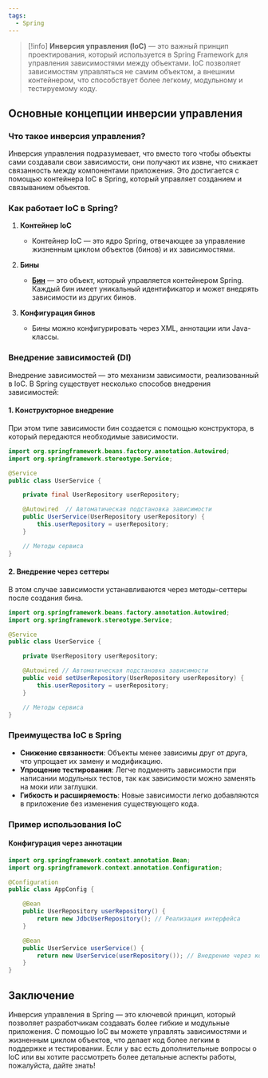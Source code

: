 ```yaml
---
tags:
  - Spring
---
```


> [!info]
> **Инверсия управления (IoC)** — это важный принцип проектирования, который используется в Spring Framework для управления зависимостями между объектами. IoC позволяет зависимостям управляться не самим объектом, а внешним контейнером, что способствует более легкому, модульному и тестируемому коду.

## Основные концепции инверсии управления

### Что такое инверсия управления?

Инверсия управления подразумевает, что вместо того чтобы объекты сами создавали свои зависимости, они получают их извне, что снижает связанность между компонентами приложения. Это достигается с помощью контейнера IoC в Spring, который управляет созданием и связыванием объектов.

### Как работает IoC в Spring?

1. **Контейнер IoC**
   - Контейнер IoC — это ядро Spring, отвечающее за управление жизненным циклом объектов (бинов) и их зависимостями.

2. **Бины**
   - **[Бин](obsidian://open?vault=IT&file=Bean)** — это объект, который управляется контейнером Spring. Каждый бин имеет уникальный идентификатор и может внедрять зависимости из других бинов.

3. **Конфигурация бинов**
   - Бины можно конфигурировать через XML, аннотации или Java-классы.

### Внедрение зависимостей (DI)

Внедрение зависимостей — это механизм зависимости, реализованный в IoC. В Spring существует несколько способов внедрения зависимостей:

#### 1. Конструкторное внедрение

При этом типе зависимости бин создается с помощью конструктора, в который передаются необходимые зависимости.

```java
import org.springframework.beans.factory.annotation.Autowired;
import org.springframework.stereotype.Service;

@Service
public class UserService {

    private final UserRepository userRepository;

    @Autowired  // Автоматическая подстановка зависимости
    public UserService(UserRepository userRepository) {
        this.userRepository = userRepository;
    }

    // Методы сервиса
}
```

#### 2. Внедрение через сеттеры

В этом случае зависимости устанавливаются через методы-сеттеры после создания бина.

```java
import org.springframework.beans.factory.annotation.Autowired;
import org.springframework.stereotype.Service;

@Service
public class UserService {

    private UserRepository userRepository;

    @Autowired // Автоматическая подстановка зависимости
    public void setUserRepository(UserRepository userRepository) {
        this.userRepository = userRepository;
    }

    // Методы сервиса
}
```

### Преимущества IoC в Spring

- **Снижение связанности**: Объекты менее зависимы друг от друга, что упрощает их замену и модификацию.
- **Упрощение тестирования**: Легче подменять зависимости при написании модульных тестов, так как зависимости можно заменять на моки или заглушки.
- **Гибкость и расширяемость**: Новые зависимости легко добавляются в приложение без изменения существующего кода.

### Пример использования IoC 

#### Конфигурация через аннотации

```java
import org.springframework.context.annotation.Bean;
import org.springframework.context.annotation.Configuration;

@Configuration
public class AppConfig {

    @Bean
    public UserRepository userRepository() {
        return new JdbcUserRepository(); // Реализация интерфейса
    }

    @Bean
    public UserService userService() {
        return new UserService(userRepository()); // Внедрение через конструктор
    }
}
```

## Заключение

Инверсия управления в Spring — это ключевой принцип, который позволяет разработчикам создавать более гибкие и модульные приложения. С помощью IoC вы можете управлять зависимостями и жизненным циклом объектов, что делает код более легким в поддержке и тестировании. Если у вас есть дополнительные вопросы о IoC или вы хотите рассмотреть более детальные аспекты работы, пожалуйста, дайте знать!